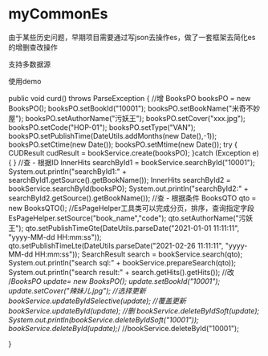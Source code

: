 # myCommonEs
由于某些历史问题，早期项目需要通过写json去操作es，做了一套框架去简化es的增删查改操作

支持多数据源

使用demo


public void curd() throws ParseException {
	//增
	BooksPO booksPO = new BooksPO();
	booksPO.setBookId("10001");
	booksPO.setBookName("米奇不妙屋");
	booksPO.setAuthorName("污妖王");
	booksPO.setCover("xxx.jpg");
	booksPO.setCode("HOP-01");
	booksPO.setType("VAN");
	booksPO.setPublishTime(DateUtils.addMonths(new Date(),-1));
	booksPO.setCtime(new Date());
	booksPO.setMtime(new Date());
	try {
		CUDResult cudResult = bookService.create(booksPO);
	}catch (Exception e){
	}
	//查 - 根据ID
	InnerHits<BooksPO> searchById1 = bookService.searchById("10001");
	System.out.println("searchById1:" + searchById1.getSource().getBookName());
	InnerHits<BooksPO> searchById2 = bookService.searchById(booksPO);
	System.out.println("searchById2:" + searchById2.getSource().getBookName());
	//查 - 根据条件
	BooksQTO qto = new BooksQTO();
	//EsPageHelper工具类可以完成分页，排序，查询指定字段
	EsPageHelper.setSource("book_name","code");
	qto.setAuthorName("污妖王");
	qto.setPublishTimeGte(DateUtils.parseDate("2021-01-01 11:11:11", "yyyy-MM-dd HH:mm:ss"));
	qto.setPublishTimeLte(DateUtils.parseDate("2021-02-26 11:11:11", "yyyy-MM-dd HH:mm:ss"));
	SearchResult<BooksPO> search = bookService.search(qto);
	System.out.println("search sql:" + bookService.prepareSearch(qto));
	System.out.println("search result:" + search.getHits().getHits());
	//改
	/*BooksPO update= new BooksPO();
	update.setBookId("10001");
	update.setCover("辣妹儿.jpg");
	//选择更新
	bookService.updateByIdSelective(update);
	//覆盖更新
	bookService.updateById(update);
	//删
	bookService.deleteByIdSoft(update);
	System.out.println(bookService.deleteByIdSoft("10001"));
	bookService.deleteById(update);*/
	//bookService.deleteById("10001");

}
